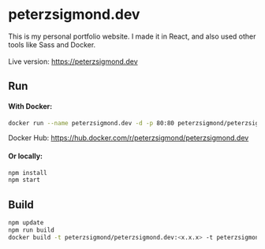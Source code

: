 # peterzsigmond.dev

This is my personal portfolio website. I made it in React, and also used other tools like Sass and Docker.<br><br>
Live version: https://peterzsigmond.dev

## Run
#### With Docker:
```bash
docker run --name peterzsigmond.dev -d -p 80:80 peterzsigmond/peterzsigmond.dev
```
Docker Hub: https://hub.docker.com/r/peterzsigmond/peterzsigmond.dev

#### Or locally:
```bash
npm install
npm start
```

## Build
```bash
npm update
npm run build
docker build -t peterzsigmond/peterzsigmond.dev:<x.x.x> -t peterzsigmond/peterzsigmond.dev:latest .
```
